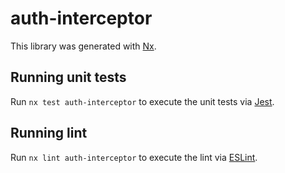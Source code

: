 # auth-interceptor

This library was generated with [Nx](https://nx.dev).

## Running unit tests

Run `nx test auth-interceptor` to execute the unit tests via [Jest](https://jestjs.io).

## Running lint

Run `nx lint auth-interceptor` to execute the lint via [ESLint](https://eslint.org/).
